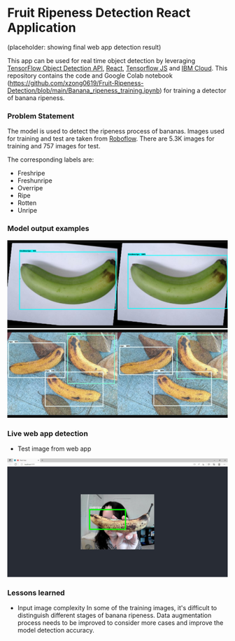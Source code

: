 # Fruit Ripeness Detection React Application
(placeholder: showing final web app detection result)

This app can be used for real time object detection by leveraging [TensorFlow Object Detection API](https://github.com/tensorflow/models/tree/master/research/object_detection), [React](https://reactjs.org/), [Tensorflow JS](https://www.tensorflow.org/js) and [IBM Cloud](https://www.ibm.com/cloud). This repository contains the code and Google Colab notebook (https://github.com/xzong0619/Fruit-Ripeness-Detection/blob/main/Banana_ripeness_training.ipynb) for training a detector of banana ripeness.

### Problem Statement
The model is used to detect the ripeness process of bananas. Images used for training and test are taken from [Roboflow](https://universe.roboflow.com/fruit-ripening/fruit-ripening-process/dataset/2). There are 5.3K images for training and 757 images for test.

The corresponding labels are:

- Freshripe
- Freshunripe
- Overripe
- Ripe
- Rotten
- Unripe

### Model output examples
![freshunripe](https://github.com/xzong0619/Fruit-Ripeness-Detection/blob/main/images_for_readme/test_freshunripe.png)
![ripe](https://github.com/xzong0619/Fruit-Ripeness-Detection/blob/main/images_for_readme/test_ripe.png)

### Live web app detection

- Test image from web app

![web_app](https://github.com/xzong0619/Fruit-Ripeness-Detection/blob/main/images_for_readme/web_app.jpg)

### Lessons learned
- Input image complexity
  In some of the training images, it's difficult to distinguish different stages of banana ripeness. Data augmentation process needs to be improved to consider more cases and improve the model detection accuracy.


